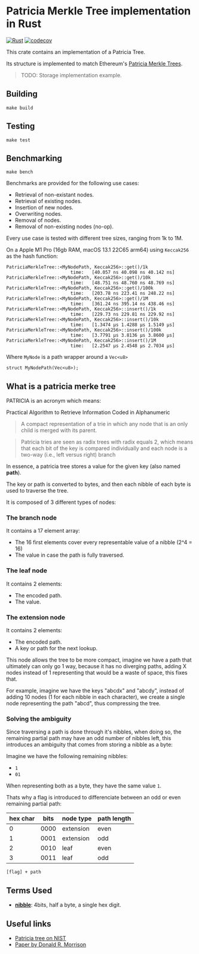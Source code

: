 # Patricia Merkle Tree implementation in Rust
[![Rust](https://github.com/lambdaclass/merkle_patricia_tree/actions/workflows/rust.yml/badge.svg?branch=main)](https://github.com/lambdaclass/merkle_patricia_tree/actions/workflows/rust.yml)
[![codecov](https://codecov.io/gh/lambdaclass/merkle_patricia_tree/branch/main/graph/badge.svg?token=4EJ3CBOB0E)](https://codecov.io/gh/lambdaclass/merkle_patricia_tree)

This crate contains an implementation of a Patricia Tree.

Its structure is implemented to match Ethereum's [Patricia Merkle Trees](https://ethereum.org/en/developers/docs/data-structures-and-encoding/patricia-merkle-trie/).

> TODO: Storage implementation example.

## Building

```
make build
```

## Testing
```
make test
```

## Benchmarking

```
make bench
```

Benchmarks are provided for the following use cases:

  - Retrieval of non-existant nodes.
  - Retrieval of existing nodes.
  - Insertion of new nodes.
  - Overwriting nodes.
  - Removal of nodes.
  - Removal of non-existing nodes (no-op).

Every use case is tested with different tree sizes, ranging from 1k to 1M.

On a Apple M1 Pro (16gb RAM, macOS 13.1 22C65 arm64) using `Keccak256` as the hash function:
```
PatriciaMerkleTree::<MyNodePath, Keccak256>::get()/1k
                        time:   [40.057 ns 40.098 ns 40.142 ns]
PatriciaMerkleTree::<MyNodePath, Keccak256>::get()/10k
                        time:   [48.751 ns 48.760 ns 48.769 ns]
PatriciaMerkleTree::<MyNodePath, Keccak256>::get()/100k
                        time:   [203.78 ns 223.41 ns 248.22 ns]
PatriciaMerkleTree::<MyNodePath, Keccak256>::get()/1M
                        time:   [361.24 ns 395.14 ns 438.46 ns]
PatriciaMerkleTree::<MyNodePath, Keccak256>::insert()/1k
                        time:   [229.73 ns 229.81 ns 229.92 ns]
PatriciaMerkleTree::<MyNodePath, Keccak256>::insert()/10k
                        time:   [1.3474 µs 1.4288 µs 1.5149 µs]
PatriciaMerkleTree::<MyNodePath, Keccak256>::insert()/100k
                        time:   [3.7791 µs 3.8136 µs 3.8600 µs]
PatriciaMerkleTree::<MyNodePath, Keccak256>::insert()/1M
                        time:   [2.2547 µs 2.4548 µs 2.7034 µs]
```

Where `MyNode` is a path wrapper around a `Vec<u8>`

```
struct MyNodePath(Vec<u8>);
```


## What is a patricia merke tree

PATRICIA is an acronym which means:

Practical Algorithm to Retrieve Information Coded in Alphanumeric

> A compact representation of a trie in which any node that is an only child is merged with its parent. 

> Patricia tries are seen as radix trees with radix equals 2, which means that each bit of the key is compared individually and each node is a two-way (i.e., left versus right) branch

In essence, a patricia tree stores a value for the given key (also named **path**).

The key or path is converted to bytes, and then each nibble of each byte is used to traverse the tree.

It is composed of 3 different types of nodes:

### The branch node

It contains a 17 element array:
- The 16 first elements cover every representable value of a nibble (2^4 = 16)
- The value in case the path is fully traversed.

### The leaf node

It contains 2 elements:
- The encoded path.
- The value.

### The extension node

It contains 2 elements:
- The encoded path.
- A key or path for the next lookup.

This node allows the tree to be more compact, imagine we have a path that ultimately can only go 1 way, because it has no diverging paths,
adding X nodes instead of 1 representing that would be a waste of space, this fixes that.

For example, imagine we have the keys "abcdx" and "abcdy", instead of adding 10 nodes (1 for each nibble in each character), we create a single node representing the path "abcd", thus compressing the tree.


### Solving the ambiguity

Since traversing a path is done through it's nibbles, when doing so, the remaining partial path may have an odd number of nibbles left, this
introduces an ambiguity that comes from storing a nibble as a byte:

Imagine we have the following remaining nibbles:

- `1`
- `01`

When representing both as a byte, they have the same value `1`.

Thats why a flag is introduced to differenciate between an odd or even remaining partial path:

| hex char | bits | node type | path length |
|----------|------|-----------|-------------|
| 0        | 0000 | extension | even        |
| 1        | 0001 | extension | odd         |
| 2        | 0010 | leaf      | even        |
| 3        | 0011 | leaf      | odd         |

```
[flag] + path
```

## Terms Used
- **[nibble](https://en.wikipedia.org/wiki/Nibble)**: 4bits, half a byte, a single hex digit.

## Useful links

- [Patricia tree on NIST](https://xlinux.nist.gov/dads/HTML/patriciatree.html)
- [Paper by Donald R. Morrison](https://dl.acm.org/doi/10.1145/321479.321481)
